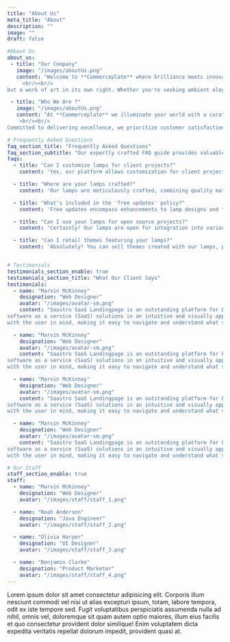 ```yaml
---
title: "About Us"
meta_title: "About"
description: ""
image: ""
draft: false

#About Us
about_us:
 - title: "Our Company"
   image: "/images/aboutUs.png"
   content: "Welcome to **Commerceplate** where brilliance meets innovation. We take pride in being your ultimate destination for exquisite lighting solutions that illuminate spaces and lives alike. With a passion for creating luminous experiences, we curate a diverse range of cutting-edge light fixtures designed to elevate any environment. Our commitment to quality craftsmanship and a keen eye for aesthetic appeal ensures that each product we offer is not just a source of light, 
	 <br/><br/>
but a work of art in its own right. Whether you're seeking ambient elegance for your home or functional brilliance for a commercial space, [Your Company Name] is dedicated to bringing your vision to light. Explore our collection and let your surroundings shine with a touch of our radiant expertise. Elevate your space, embrace the light, only with **Commerceplate**."

 - title: "Who We Are ?"
   image: "/images/aboutUs.png"
   content: "At **Commerceplate** we illuminate your world with a curated collection of exceptional lighting solutions. Established with a passion for transforming spaces and creating ambiance, we stand as a beacon of quality and style in the realm of lighting. With a keen eye for design and a commitment to sourcing the finest materials, we pride ourselves on offering a diverse range of luminaires that not only brighten spaces but also elevate aesthetics. 
    <br/><br/>
Committed to delivering excellence, we prioritize customer satisfaction and provide expert guidance to help you find the perfect lighting solution for any setting. Welcome to **Commerceplate** where light meets inspiration. Illuminate your world today!"

# Frequently Asked Questions
faq_section_title: "Frequently Asked Questions"
faq_section_subtitle: "Our expertly crafted FAQ guide provides valuable insights on selecting the perfect table lamp to complement your decor and meet your specific lighting needs."
faqs:
  - title: "Can I customize lamps for client projects?"
    content: 'Yes, our platform allows customization for client projects, ensuring unique and tailored solutions. Yes, our platform allows customization for client projects, ensuring unique and tailored solutions.'

  - title: "Where are your lamps crafted?"
    content: 'Our lamps are meticulously crafted, combining quality materials and skilled workmanship to deliver exceptional products. Our lamps are meticulously crafted, combining quality materials and skilled workmanship to deliver exceptional products.'

  - title: "What's included in the 'free updates' policy?"
    content: 'Free updates encompass enhancements to lamp designs and features, ensuring your collection stays current and appealing. Free updates encompass enhancements to lamp designs and features, ensuring your collection stays current and appealing'

  - title: "Can I use your lamps for open source projects?"
    content: 'Certainly! Our lamps are open for integration into various projects, fostering creativity and innovation. Certainly! Our lamps are open for integration into various projects, fostering creativity and innovation.'

  - title: "Can I retail themes featuring your lamps?"
    content: 'Absolutely! You can sell themes created with our lamps, providing stylish solutions for diverse design needs. Absolutely! You can sell themes created with our lamps, providing stylish solutions for diverse design needs.'


# Testimonials
testimonials_section_enable: true
testimonials_section_title: "What Our Client Says"
testimonials:
  - name: "Marvin McKinney"
    designation: "Web Designer"
    avatar: "/images/avatar-sm.png"
    content: "Saastro SaaS Landingpage is an outstanding platform for businesses that want to showcase their 
software as a service (SaaS) solutions in an intuitive and visually appealing way. landing page is designed 
with the user in mind, making it easy to navigate and understand what software offers.One of the standout features of Saastro SaaS Landingpage is its sleek."

  - name: "Marvin McKinney"
    designation: "Web Designer"
    avatar: "/images/avatar-sm.png"
    content: "Saastro SaaS Landingpage is an outstanding platform for businesses that want to showcase their 
software as a service (SaaS) solutions in an intuitive and visually appealing way. landing page is designed 
with the user in mind, making it easy to navigate and understand what software offers.One of the standout features of Saastro SaaS Landingpage is its sleek."

  - name: "Marvin McKinney"
    designation: "Web Designer"
    avatar: "/images/avatar-sm.png"
    content: "Saastro SaaS Landingpage is an outstanding platform for businesses that want to showcase their 
software as a service (SaaS) solutions in an intuitive and visually appealing way. landing page is designed 
with the user in mind, making it easy to navigate and understand what software offers.One of the standout features of Saastro SaaS Landingpage is its sleek."

  - name: "Marvin McKinney"
    designation: "Web Designer"
    avatar: "/images/avatar-sm.png"
    content: "Saastro SaaS Landingpage is an outstanding platform for businesses that want to showcase their 
software as a service (SaaS) solutions in an intuitive and visually appealing way. landing page is designed 
with the user in mind, making it easy to navigate and understand what software offers.One of the standout features of Saastro SaaS Landingpage is its sleek."

# Our Staff
staff_section_enable: true
staff:
  - name: "Marvin McKinney"
    designation: "Web Designer"
    avatar: "/images/staff/staff_1.png"

  - name: "Noah Anderson"
    designation: "Java Engineer"
    avatar: "/images/staff/staff_2.png"

  - name: "Olivia Harper"
    designation: "UI Designer"
    avatar: "/images/staff/staff_3.png"

  - name: "Benjamin Clarke"
    designation: "Product Marketer"
    avatar: "/images/staff/staff_4.png"
---
```


Lorem ipsum dolor sit amet consectetur adipisicing elit. Corporis illum nesciunt commodi vel nisi ut alias excepturi ipsum, totam, labore tempora, odit ex iste tempore sed. Fugit voluptatibus perspiciatis assumenda nulla ad nihil, omnis vel, doloremque sit quam autem optio maiores, illum eius facilis et quo consectetur provident dolor similique! Enim voluptatem dicta expedita veritatis repellat dolorum impedit, provident quasi at.
